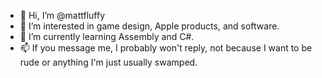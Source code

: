 - 👋 Hi, I’m @mattfluffy
- 👀 I’m interested in game design, Apple products, and software.
- 🌱 I’m currently learning Assembly and C#.
- 📫 If you message me, I probably won't reply, not because I want to be rude or anything I'm just usually swamped.

<!---
mattfluffy/mattfluffy is a ✨ special ✨ repository because its `README.md` (this file) appears on your GitHub profile.
You can click the Preview link to take a look at your changes.
--->
